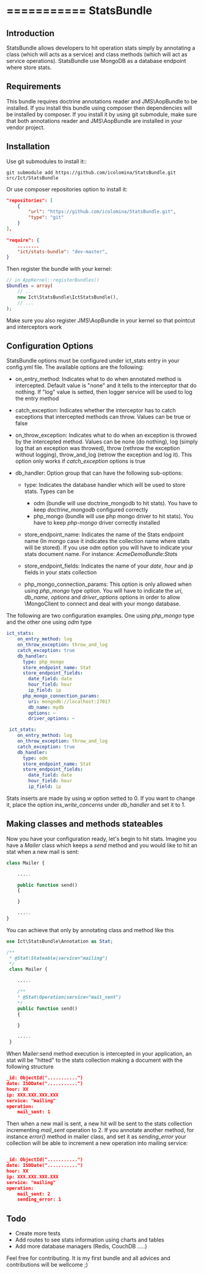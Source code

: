 ===========
StatsBundle
===========
Introduction
------------
StatsBundle allows developers to hit operation stats simply by annotating a class (which will acts as a service) and class methods (which will act as service operations). StatsBundle use MongoDB as a database endpoint where store stats.

Requirements
------------
This bundle requires doctrine annotations reader and JMS\AopBundle to be installed. If you install this bundle using composer then dependencies will be installed by composer. If you install it by using git submodule, make sure that  both annotations reader and JMS\AopBundle are installed in your vendor project.

Installation
------------
Use git submodules to install it::

    git submodule add https://github.com/icolomina/StatsBundle.git src/Ict/StatsBundle

Or use composer repositories option to install it:
```json
"repositories": [
    {
        "url": "https://github.com/icolomina/StatsBundle.git",
        "type": "git"
    }
],
 
"require": {
    ........
    "ict/stats-bundle": "dev-master",
}
```
Then register the bundle with your kernel:
```php
// in AppKernel::registerBundles()
$bundles = array(
    // ...
    new Ict\StatsBundle\IctStatsBundle(),
    // ...
);
```
Make sure you also register JMS\AopBundle in your kernel so that pointcut and interceptors work

Configuration Options
---------------------
StatsBundle options must be configured under ict_stats entry in your config.yml file. The available options are the following:

- on_entry_method: Indicates what to do when annotated method is intercepted. Default value is "none" and it tells to the interceptor that do nothing. If "log" value is setted, then logger service will be used to log the entry method

- catch_exception: Indicates whether the interceptor has to catch exceptions that intercepted methods can throw. Values can be true or false

- on_throw_exception: Indicates what to do when an exception is throwed by the intercepted method. Values can be none (do nothing), log (simply log that an exception was throwed), throw (rethrow the exception without logging), throw_and_log (retrow the exception and log it). This option only works if *catch_exception* options is true

- db_handler: Option group that can have the following sub-options:
  
   - type: Indicates the database handler which will be used to store stats. Types can be 
      - odm (bundle will use doctrine_mongodb to hit stats). You have to keep *doctrine_mongodb* configured correctly
      - php_mongo (bundle will use php mongo driver to hit stats). You have to keep *php-mongo* driver correctly installed

   - store_endpoint_name: Indicates the name of the Stats endpoint name (In mongo case it indicates the collection name where stats will be stored). If you use odm option you will have to indicate your stats document name. For instance: *AcmeDemoBundle:Stats*

   - store_endpoint_fields: Indicates the name of your *date*, *hour* and *ip* fields in your stats collection
   - php_mongo_connection_params: This option is only allowed when using *php_mongo* type option. You will have to indicate the *uri*, *db_name*, *options* and *driver_options* options in order to allow \MongoClient to connect and deal with your mongo database.

The following are two configuration examples. One using *php_mongo* type and the other one using *odm* type

```yaml
ict_stats:
    on_entry_method: log
    on_throw_exception: throw_and_log
    catch_exception: true
    db_handler:
      type: php_mongo
      store_endpoint_name: Stat
      store_endpoint_fields:
        date_field: date
        hour_field: hour
        ip_field: ip
      php_mongo_connection_params:
        uri: mongodb://localhost:27017
        db_name: mydb
        options: ~
        driver_options: ~

 ict_stats:
    on_entry_method: log
    on_throw_exception: throw_and_log
    catch_exception: true
    db_handler:
      type: odm
      store_endpoint_name: Stat
      store_endpoint_fields:
        date_field: date
        hour_field: hour
        ip_field: ip
```
Stats inserts are made by using *w* option setted to 0. If you want to change it, place the option *ins_write_concerns* under *db_handler* and set it to 1.

Making classes and methods stateables
-------------------------------------
Now you have your configuration ready, let's begin to hit stats. Imagine you have a *Mailer* class which keeps a *send* method and you would like to hit an stat when a new mail is sent:
```php
class Mailer {

    .....

    public function send()
    {

    }

    .....
}
```
You can achieve that only by annotating class and method like this
```php
use Ict\StatsBundle\Annotation as Stat;    

/**
 * @Stat\Stateable(service="mailing")
 */
 class Mailer {

    .....

    /**
    * @Stat\Operation(service="mail_sent")
    */
    public function send()
    {

    }

    .....
 }
 ```
When Mailer:send method execution is intercepted in your application, an stat will be "hitted" to the stats collection making a document with the following structure

```json
_id: ObjectId("...........")
date: ISODate("...........")
hour: XX
ip: XXX.XXX.XXX.XXX
service: "mailing"
operation:
    mail_sent: 1
```
Then when a new mail is sent, a new hit will be sent to the stats collection incrementing *mail_sent* operation to 2. If you annotate another method, for instance *error()* method in mailer class, and set it as *sending_error* your collection will be able to increment a new operation into mailing service:

```json

_id: ObjectId("...........")
date: ISODate("...........")
hour: XX
ip: XXX.XXX.XXX.XXX
service: "mailing"
operation:
    mail_sent: 2
    sending_error: 1

```
Todo
----
- Create more tests
- Add routes to see stats information using charts and tables
- Add more database managers (Redis, CouchDB .....)

Feel free for contributing. It is my first bundle and all advices and contributions will be wellcome ;)
